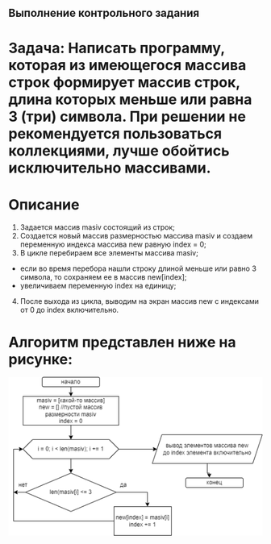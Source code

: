 ## Выполнение контрольного задания

# Задача: Написать программу, которая из имеющегося массива строк формирует массив строк, длина которых меньше или равна 3 (три) символа. При решении не рекомендуется пользоваться коллекциями, лучше обойтись исключительно массивами.

# Описание
1. Задается массив masiv состоящий из строк;
2. Создается новый массив размерностью массива masiv и создаем переменную индекса массива new равную index = 0;
3. В цикле перебираем все элементы массива masiv;
* если во время перебора нашли строку длиной меньше или равно 3 символа, то сохраняем ее в массив new[index];
* увеличиваем переменную index на единицу;
4. После выхода из цикла, выводим на экран массив new с индексами от 0 до index включительно.

# Алгоритм представлен ниже на рисунке:
![блок схема алгоритма решения!](blok_schema.png)